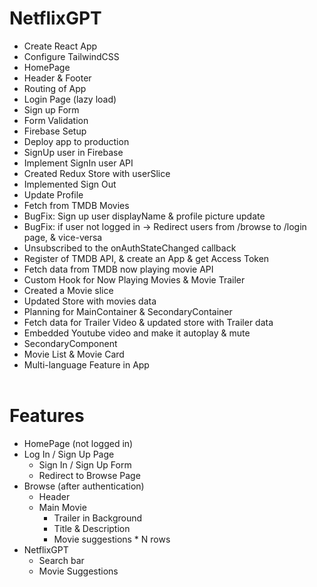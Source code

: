 # NetflixGPT

- Create React App
- Configure TailwindCSS
- HomePage
- Header & Footer
- Routing of App
- Login Page (lazy load)
- Sign up Form
- Form Validation
- Firebase Setup
- Deploy app to production
- SignUp user in Firebase
- Implement SignIn user API
- Created Redux Store with userSlice
- Implemented Sign Out
- Update Profile
- Fetch from TMDB Movies
- BugFix: Sign up user displayName & profile picture update
- BugFix: if user not logged in -> Redirect users from /browse to /login page, & vice-versa
- Unsubscribed to the onAuthStateChanged callback
- Register of TMDB API, & create an App & get Access Token
- Fetch data from TMDB now playing movie API
- Custom Hook for Now Playing Movies & Movie Trailer
- Created a Movie slice
- Updated Store with movies data
- Planning for MainContainer & SecondaryContainer
- Fetch data for Trailer Video & updated store with Trailer data
- Embedded Youtube video and make it autoplay & mute
- SecondaryComponent
- Movie List & Movie Card
- Multi-language Feature in App
  <br><br>

# Features

- HomePage (not logged in)
- Log In / Sign Up Page
  - Sign In / Sign Up Form
  - Redirect to Browse Page
- Browse (after authentication)
  - Header
  - Main Movie
    - Trailer in Background
    - Title & Description
    - Movie suggestions \* N rows
- NetflixGPT
  - Search bar
  - Movie Suggestions
